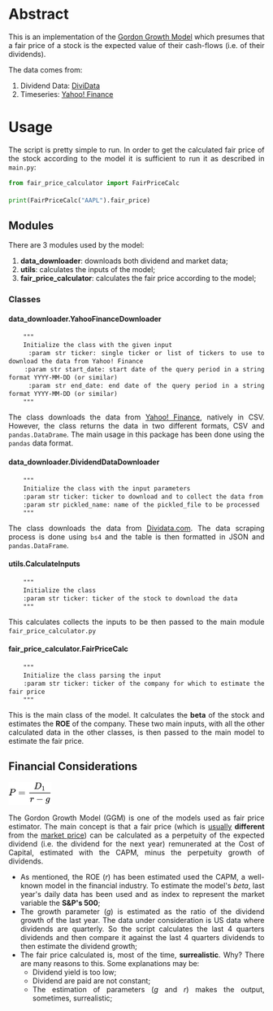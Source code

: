<div style="text-align: justify">

# Abstract

This is an implementation of the [Gordon Growth Model](https://en.wikipedia.org/wiki/Dividend_discount_model) which
presumes that a fair price of a stock is the expected value of their cash-flows (i.e. of their dividends).

The data comes from:

1. Dividend Data: [DiviData](https://dividata.com/)
2. Timeseries: [Yahoo! Finance](https://finance.yahoo.com/)

# Usage

The script is pretty simple to run. In order to get the calculated fair price of the stock according to the model it 
is sufficient to run it as described in `main.py`:

```python
from fair_price_calculator import FairPriceCalc

print(FairPriceCalc("AAPL").fair_price)
```

## Modules

There are 3 modules used by the model:
1. **data_downloader**: downloads both dividend and market data;
2. **utils**: calculates the inputs of the model;
3. **fair_price_calculator**: calculates the fair price according to the model;

### Classes

#### data_downloader.YahooFinanceDownloader

        """
        Initialize the class with the given input
        :param str ticker: single ticker or list of tickers to use to download the data from Yahoo! Finance
        :param str start_date: start date of the query period in a string format YYYY-MM-DD (or similar)
        :param str end_date: end date of the query period in a string format YYYY-MM-DD (or similar)
        """

The class downloads the data from [Yahoo! Finance](https://finance.yahoo.com/), natively in CSV. However, the class
returns the data in two different formats, CSV and `pandas.DataDrame`. The main usage in this package has been done
using the `pandas` data format.

#### data_downloader.DividendDataDownloader

        """
        Initialize the class with the input parameters
        :param str ticker: ticker to download and to collect the data from
        :param str pickled_name: name of the pickled_file to be processed
        """

The class downloads the data from [Dividata.com](https://dividata.com/). The data scraping process is done using
`bs4` and the table is then formatted in JSON and `pandas.DataFrame`.

#### utils.CalculateInputs

        """
        Initialize the class
        :param str ticker: ticker of the stock to download the data
        """

This calculates collects the inputs to be then passed to the main module `fair_price_calculator.py`

#### fair_price_calculator.FairPriceCalc

        """
        Initialize the class parsing the input
        :param str ticker: ticker of the company for which to estimate the fair price
        """

This is the main class of the model. It calculates the **beta** of the stock and estimates the **ROE** of the company.
These two main inputs, with all the other calculated data in the other classes, is then passed to the main model to
estimate the fair price.

## Financial Considerations

![img.png](img.png)

The Gordon Growth Model (GGM) is one of the models used as fair price estimator. The main concept is that a fair 
price (which is <u>usually</u> **different** from the <u>market price</u>) can be calculated as a perpetuity of the
expected dividend (i.e. the dividend for the next year) remunerated at the Cost of Capital, estimated with the CAPM, 
minus the perpetuity growth of dividends.
  - As mentioned, the ROE (_r_) has been estimated used the CAPM, a well-known model in the financial industry.
    To estimate the model's _beta_, last year's daily data has been used and as index to represent the market variable 
    the **S&P's 500**;
  - The growth parameter (_g_) is estimated as the ratio of the dividend growth of the last year. The data under 
    consideration is US data where dividends are quarterly. So the script calculates the last 4 quarters dividends
    and then compare it against the last 4 quarters dividends to then estimate the dividend growth;
  - The fair price calculated is, most of the time, **surrealistic**. Why? There are many reasons to this. 
    Some explanations may be:
    - Dividend yield is too low;
    - Dividend are paid are not constant;
    - The estimation of parameters (_g_ and _r_) makes the output, sometimes, surrealistic;
</div>